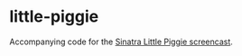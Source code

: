 little-piggie
=============

Accompanying code for the [Sinatra Little Piggie screencast](http://bitmakerlabs.s3.amazonaws.com/lectures/screencasts/sinatra.mp4). 
